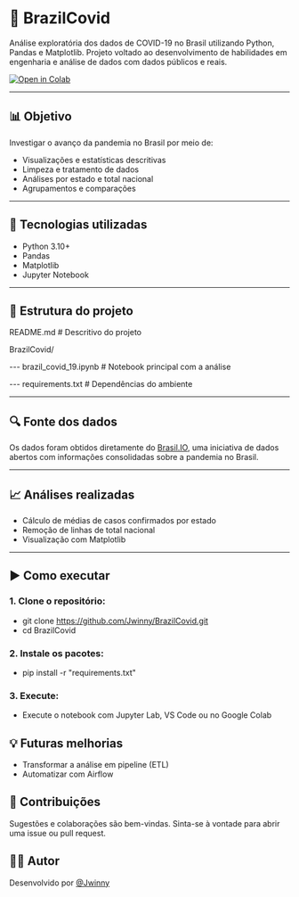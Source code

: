 # 🦠 BrazilCovid

Análise exploratória dos dados de COVID-19 no Brasil utilizando Python, Pandas e Matplotlib. Projeto voltado ao desenvolvimento de habilidades em engenharia e análise de dados com dados públicos e reais.

[![Open in Colab](https://colab.research.google.com/assets/colab-badge.svg)](https://colab.research.google.com/github/Jwinny/BrazilCovid/blob/master/brazil_covid_19.ipynb)

---

## 📊 Objetivo

Investigar o avanço da pandemia no Brasil por meio de:

- Visualizações e estatísticas descritivas
- Limpeza e tratamento de dados
- Análises por estado e total nacional
- Agrupamentos e comparações

---

## 🧰 Tecnologias utilizadas

- Python 3.10+
- Pandas
- Matplotlib
- Jupyter Notebook

---

## 📁 Estrutura do projeto

README.md # Descritivo do projeto

BrazilCovid/

--- brazil_covid_19.ipynb # Notebook principal com a análise

--- requirements.txt # Dependências do ambiente


---

## 🔍 Fonte dos dados

Os dados foram obtidos diretamente do [Brasil.IO](https://brasil.io/dataset/covid19/caso_full/), uma iniciativa de dados abertos com informações consolidadas sobre a pandemia no Brasil.

---

## 📈 Análises realizadas

- Cálculo de médias de casos confirmados por estado
- Remoção de linhas de total nacional
- Visualização com Matplotlib

---

## ▶️ Como executar

### 1. Clone o repositório:

- git clone https://github.com/Jwinny/BrazilCovid.git
- cd BrazilCovid

### 2. Instale os pacotes:

- pip install -r "requirements.txt"

### 3. Execute: 
- Execute o notebook com Jupyter Lab, VS Code ou no Google Colab

## 💡 Futuras melhorias
- Transformar a análise em pipeline (ETL)
- Automatizar com Airflow

## 🤝 Contribuições
Sugestões e colaborações são bem-vindas. Sinta-se à vontade para abrir uma issue ou pull request.

## 👨‍💻 Autor
Desenvolvido por [@Jwinny](https://github.com/Jwinny)
